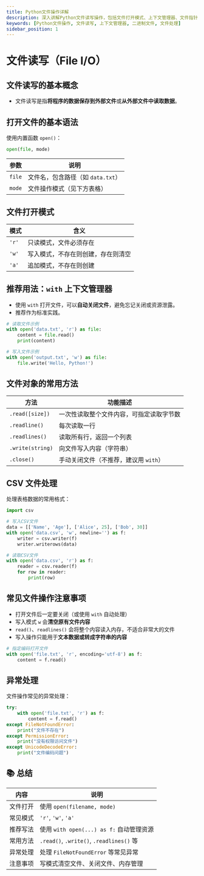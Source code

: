 ```yaml
---
title: Python文件操作详解
description: 深入讲解Python文件读写操作，包括文件打开模式、上下文管理器、文件指针操作、二进制文件处理、JSON和CSV文件处理等核心内容。
keywords: [Python文件操作, 文件读写, 上下文管理器, 二进制文件, 文件处理]
sidebar_position: 1
---
```


# 文件读写（File I/O）

## 文件读写的基本概念

-   文件读写是指**将程序的数据保存到外部文件**或**从外部文件中读取数据**。

## 打开文件的基本语法

使用内置函数 `open()`：

```python
open(file, mode)
```

| 参数   | 说明                              |
| ------ | --------------------------------- |
| `file` | 文件名，包含路径（如 `data.txt`） |
| `mode` | 文件操作模式（见下方表格）        |

## 文件打开模式

| 模式  | 含义                               |
| ----- | ---------------------------------- |
| `'r'` | 只读模式，文件必须存在             |
| `'w'` | 写入模式，不存在则创建，存在则清空 |
| `'a'` | 追加模式，不存在则创建             |

## 推荐用法：`with` 上下文管理器

-   使用 `with` 打开文件，可以**自动关闭文件**，避免忘记关闭或资源泄露。
-   推荐作为标准实践。

```python
# 读取文件示例
with open('data.txt', 'r') as file:
    content = file.read()
    print(content)

# 写入文件示例
with open('output.txt', 'w') as file:
    file.write('Hello, Python!')
```

## 文件对象的常用方法

| 方法             | 功能描述                                 |
| ---------------- | ---------------------------------------- |
| `.read([size])`  | 一次性读取整个文件内容，可指定读取字节数 |
| `.readline()`    | 每次读取一行                             |
| `.readlines()`   | 读取所有行，返回一个列表                 |
| `.write(string)` | 向文件写入内容（字符串）                 |
| `.close()`       | 手动关闭文件（不推荐，建议用 `with`）    |

## CSV 文件处理

处理表格数据的常用格式：

```python
import csv

# 写入CSV文件
data = [['Name', 'Age'], ['Alice', 25], ['Bob', 30]]
with open('data.csv', 'w', newline='') as f:
    writer = csv.writer(f)
    writer.writerows(data)

# 读取CSV文件
with open('data.csv', 'r') as f:
    reader = csv.reader(f)
    for row in reader:
        print(row)
```

## 常见文件操作注意事项

-   打开文件后一定要关闭（或使用 `with` 自动处理）
-   写入模式 `w` 会**清空原有文件内容**
-   `read()`、`readlines()` 会将整个内容读入内存，不适合非常大的文件
-   写入操作只能用于**文本数据或转成字符串的内容**

```python
# 指定编码打开文件
with open('file.txt', 'r', encoding='utf-8') as f:
    content = f.read()
```

## 异常处理

文件操作常见的异常处理：

```python
try:
    with open('file.txt', 'r') as f:
        content = f.read()
except FileNotFoundError:
    print("文件不存在")
except PermissionError:
    print("没有权限访问文件")
except UnicodeDecodeError:
    print("文件编码问题")
```

## 📚 总结

| 内容     | 说明                                     |
| -------- | ---------------------------------------- |
| 文件打开 | 使用 `open(filename, mode)`              |
| 常见模式 | `'r'`, `'w'`, `'a'`                      |
| 推荐写法 | 使用 `with open(...) as f:` 自动管理资源 |
| 常用方法 | `.read()`, `.write()`, `.readlines()` 等 |
| 异常处理 | 处理 `FileNotFoundError` 等常见异常      |
| 注意事项 | 写模式清空文件、关闭文件、内存管理       |
